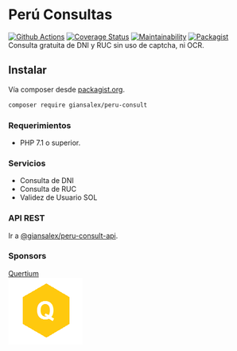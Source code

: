 # Perú Consultas

[![Github Actions](https://github.com/giansalex/peru-consult/workflows/CI/badge.svg)](https://github.com/giansalex/peru-consult/actions)
[![Coverage Status](https://coveralls.io/repos/github/giansalex/peru-consult/badge.svg?branch=master)](https://coveralls.io/github/giansalex/peru-consult?branch=master)
[![Maintainability](https://api.codeclimate.com/v1/badges/c307caea39f1101cbc5d/maintainability)](https://codeclimate.com/github/giansalex/peru-consult/maintainability)
[![Packagist](https://img.shields.io/packagist/v/giansalex/peru-consult.svg?style=flat-square)](https://packagist.org/packages/giansalex/peru-consult)   
Consulta gratuita de DNI y RUC sin uso de captcha, ni OCR.

## Instalar
Vía composer desde [packagist.org](https://packagist.org/packages/giansalex/peru-consult).
```bash
composer require giansalex/peru-consult
```
### Requerimientos
- PHP 7.1 o superior.

### Servicios

- Consulta de DNI
- Consulta de RUC
- Validez de Usuario SOL

### API REST
Ir a [@giansalex/peru-consult-api](https://github.com/giansalex/peru-consult-api).  

### Sponsors

[Quertium](http://quertium.com/)  
![Quertium](img/quertium.png)
